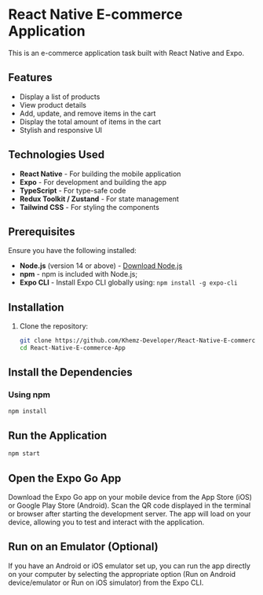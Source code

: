 # React Native E-commerce Application

This is an e-commerce application task built with React Native and Expo. 

## Features

- Display a list of products
- View product details
- Add, update, and remove items in the cart
- Display the total amount of items in the cart
- Stylish and responsive UI

## Technologies Used

- **React Native** - For building the mobile application
- **Expo** - For development and building the app
- **TypeScript** - For type-safe code
- **Redux Toolkit / Zustand** - For state management
- **Tailwind CSS** - For styling the components

## Prerequisites

Ensure you have the following installed:

- **Node.js** (version 14 or above) - [Download Node.js](https://nodejs.org/)
- **npm** - npm is included with Node.js;
- **Expo CLI** - Install Expo CLI globally using: `npm install -g expo-cli`

## Installation

1. Clone the repository:

   ```bash
   git clone https://github.com/Khemz-Developer/React-Native-E-commerce-App.git
   cd React-Native-E-commerce-App

## Install the Dependencies

### Using npm

```bash
npm install
```

## Run the Application
```bash
npm start
```
## Open the Expo Go App
Download the Expo Go app on your mobile device from the App Store (iOS) or Google Play Store (Android).
Scan the QR code displayed in the terminal or browser after starting the development server.
The app will load on your device, allowing you to test and interact with the application.

## Run on an Emulator (Optional)
If you have an Android or iOS emulator set up, you can run the app directly on your computer by selecting the appropriate option (Run on Android device/emulator or Run on iOS simulator) from the Expo CLI.



